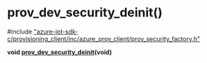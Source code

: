 # prov_dev_security_deinit()

\#include ["azure-iot-sdk-c/provisioning_client/inc/azure_prov_client/prov_security_factory.h"](../iot-c-ref-prov-security-factory-h.md)  

**void [prov_dev_security_deinit](#prov__security__factory_8h_1afddb4222ef2690b735504e363be057fe)(void)**

